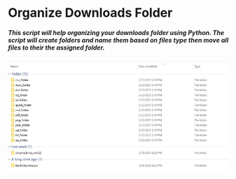 # Organize Downloads Folder

##### This script will help organizing your downloads folder using Python. The script will create folders and name them based on files type then move all files to their the assigned folder.

![image](images/downloads_folder.jpg)


